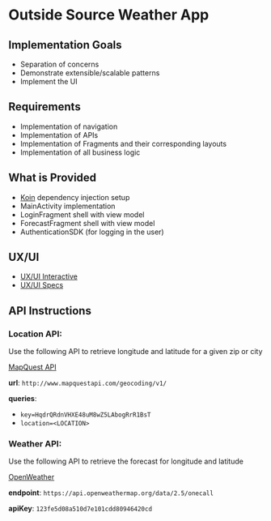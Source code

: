 # Outside Source Weather App

## Implementation Goals
* Separation of concerns
* Demonstrate extensible/scalable patterns
* Implement the UI

## Requirements
* Implementation of navigation
* Implementation of APIs
* Implementation of Fragments and their corresponding layouts
* Implementation of all business logic

## What is Provided
* [Koin](https://insert-koin.io/) dependency injection setup
* MainActivity implementation
* LoginFragment shell with view model
* ForecastFragment shell with view model
* AuthenticationSDK (for logging in the user)

## UX/UI
* [UX/UI Interactive](https://xd.adobe.com/view/df7a3544-1610-41e7-90f3-f28ca721dbab-8a29/)
* [UX/UI Specs](https://xd.adobe.com/view/df7a3544-1610-41e7-90f3-f28ca721dbab-8a29/specs)

## API Instructions
### Location API:
Use the following API to retrieve longitude and latitude for a given zip or city

[MapQuest API](https://developer.mapquest.com/documentation/geocoding-api/address/get/)

**url**: `http://www.mapquestapi.com/geocoding/v1/`

**queries**:
- `key=HqdrQRdnVHXE48uM8wZ5LAbogRrR1BsT`
- `location=<LOCATION>`

### Weather API:
Use the following API to retrieve the forecast for longitude and latitude

[OpenWeather](https://openweathermap.org/api)

**endpoint**: `https://api.openweathermap.org/data/2.5/onecall`

**apiKey**: `123fe5d08a510d7e101cdd80946420cd`

